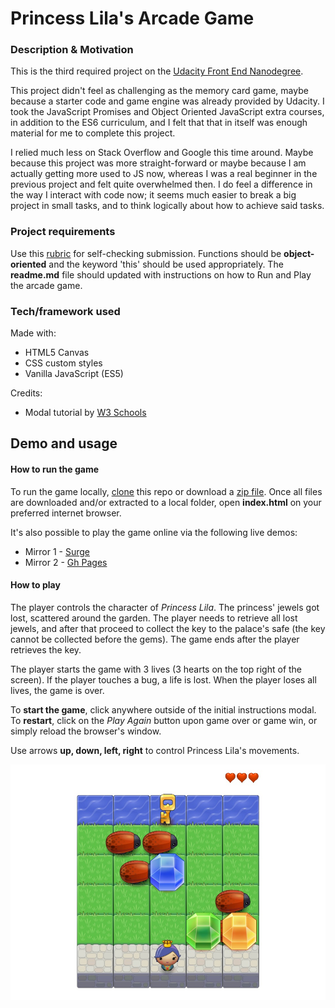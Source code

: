 # Princess Lila's Arcade Game

### Description & Motivation

This is the third required project on the [Udacity Front End Nanodegree](https://eu.udacity.com/course/front-end-web-developer-nanodegree--nd001).

This project didn't feel as challenging as the memory card game, maybe because a starter code and game engine was already provided by Udacity. I took the JavaScript Promises and Object Oriented JavaScript extra courses, in addition to the ES6 curriculum, and I felt that that in itself was enough material for me to complete this project.

I relied much less on Stack Overflow and Google this time around. Maybe because this project was more straight-forward or maybe because I am actually getting more used to JS now, whereas I was a real beginner in the previous project and felt quite overwhelmed then. I do feel a difference in the way I interact with code now; it seems much easier to break a big project in small tasks, and to think logically about how to achieve said tasks.

### Project requirements

Use this [rubric](https://review.udacity.com/#!/rubrics/15/view) for self-checking submission. Functions should be  **object-oriented** and the keyword 'this' should be used appropriately. The **readme.md** file should updated with instructions on how to Run and Play the arcade game.

### Tech/framework used

Made with:

* HTML5 Canvas
* CSS custom styles
* Vanilla JavaScript (ES5)

Credits:

* Modal tutorial by [W3 Schools](https://www.w3schools.com/howto/howto_css_modals.asp)

## Demo and usage

#### How to run the game

To run the game locally, [clone](https://github.com/mairamartinsk/arcade-game.git
) this repo or download a [zip file](https://github.com/mairamartinsk/arcade-game/archive/master.zip). Once all files are downloaded and/or extracted to a local folder, open **index.html** on your preferred internet browser.

It's also possible to play the game online via the following live demos:

* Mirror 1 - [Surge](https://callous-driving.surge.sh/)
* Mirror 2 - [Gh Pages](https://mairamartinsk.github.io/arcade-game/)

#### How to play

The player controls the character of *Princess Lila*. The princess' jewels got lost, scattered around the garden. The player needs to retrieve all lost jewels, and after that proceed to collect the key to the palace's safe (the key cannot be collected before the gems). The game ends after the player retrieves the key.

The player starts the game with 3 lives (3 hearts on the top right of the screen). If the player touches a bug, a life is lost. When the player loses all lives, the game is over.

To **start the game**, click anywhere outside of the initial instructions modal. To **restart**, click on the *Play Again* button upon game over or game win, or simply reload the browser's window.

Use arrows **up, down, left, right** to control Princess Lila's movements.

![Screenshot of the Memory Card Game](./images/screenshot.jpg)

